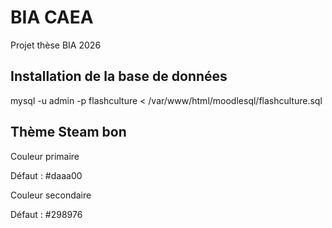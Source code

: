 # BIA CAEA

Projet thèse BIA 2026

## Installation de la base de données

mysql -u admin -p flashculture < /var/www/html/moodlesql/flashculture.sql

## Thème Steam bon 

Couleur primaire 

Défaut : #daaa00

Couleur secondaire

Défaut : #298976

